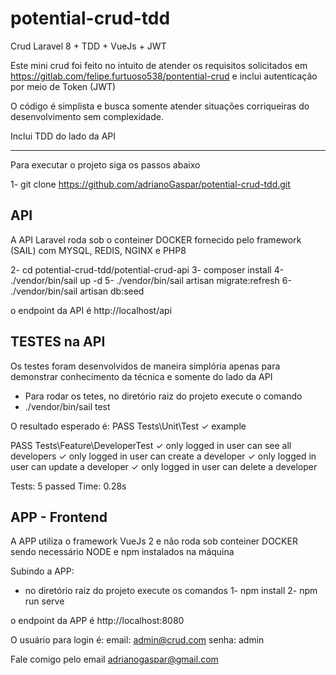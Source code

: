 # potential-crud-tdd
Crud Laravel 8 + TDD + VueJs + JWT

Este mini crud foi feito no intuito de atender os requisitos solicitados em https://gitlab.com/felipe.furtuoso538/pontential-crud e inclui autenticação por meio de Token (JWT)

O código é simplista e busca somente atender situações corriqueiras do desenvolvimento sem 
complexidade.

Inclui TDD do lado da API

--------------------
Para executar o projeto siga os passos abaixo

1- git clone https://github.com/adrianoGaspar/potential-crud-tdd.git

API
---
A API Laravel roda sob o conteiner DOCKER fornecido pelo framework (SAIL) com MYSQL, REDIS, NGINX e PHP8

2- cd potential-crud-tdd/potential-crud-api
3- composer install
4- ./vendor/bin/sail up -d
5- ./vendor/bin/sail artisan migrate:refresh
6- ./vendor/bin/sail artisan db:seed

o endpoint da API é http://localhost/api

TESTES na API
---
Os testes foram desenvolvidos de maneira simplória apenas para demonstrar conhecimento da técnica e somente do lado da API

- Para rodar os tetes, no diretório raiz do projeto execute o comando 
- ./vendor/bin/sail test

O resultado esperado é:
 PASS  Tests\Unit\Test
  ✓ example

   PASS  Tests\Feature\DeveloperTest
  ✓ only logged in user can see all developers
  ✓ only logged in user can create a developer
  ✓ only logged in user can update a developer
  ✓ only logged in user can delete a developer

  Tests:  5 passed
  Time:   0.28s

APP - Frontend
---
A APP utiliza o framework VueJs 2 e não roda sob conteiner DOCKER sendo necessário NODE e npm instalados na máquina

Subindo a APP:
- no diretório raiz do projeto execute os comandos
1- npm install
2- npm run serve

o endpoint da APP é http://localhost:8080

O usuário para login é:
email: admin@crud.com
senha: admin

Fale comigo pelo email adrianogaspar@gmail.com
